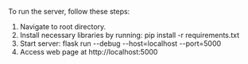 
To run the server, follow these steps:

1. Navigate to root directory.
2. Install necessary libraries by running: pip install -r requirements.txt
3. Start server: flask run --debug --host=localhost --port=5000
4. Access web page at http://localhost:5000